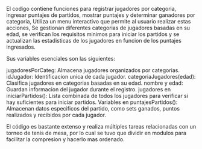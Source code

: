 El codigo contiene funciones para registrar jugadores por categoria, ingresar puntajes de partidos, mostrar puntajes y determinar ganadores por categoria, Utiliza un menu interactivo que permite al usuario realizar estas acciones, 
Se gestionan diferentes categorias de jugadores basadas en su edad, se verifican los requisitos minimos para iniciar los partidos y se actualizan las estadisticas de los jugadores en funcion de los puntajes ingresados.

Sus variables esenciales son las siguientes: 

jugadoresPorCateg: Almacena jugadores organizados por categorias.
idJugador: Identificacion unica de cada jugador.
categoriaJugadores(edad): Clasifica jugadores en categorias basadas en su edad.
nombre y edad: Guardan informacion del jugador durante el registro.
jugadores en iniciarPartidos(): Lista combinada de todos los jugadores para verificar si hay suficientes para iniciar partidos.
Variables en puntajesPartidos(): Almacenan datos especificos del partido, como sets ganados, puntos realizados y recibidos por cada jugador.

El código es bastante extenso y realiza múltiples tareas relacionadas con un torneo de tenis de mesa, por lo cual se tuvo que dividir en modulos para facilitar la compresion y hacerlo mas ordenado.
